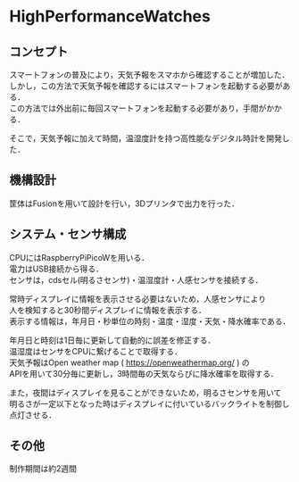 # HighPerformanceWatches

## コンセプト
スマートフォンの普及により，天気予報をスマホから確認することが増加した．  
しかし，この方法で天気予報を確認するにはスマートフォンを起動する必要がある．  
この方法では外出前に毎回スマートフォンを起動する必要があり，手間がかかる．  

そこで，天気予報に加えて時間，温湿度計を持つ高性能なデジタル時計を開発した．  

## 機構設計
筐体はFusionを用いて設計を行い，3Dプリンタで出力を行った．  

## システム・センサ構成
CPUにはRaspberryPiPicoWを用いる．  
電力はUSB接続から得る．  
センサは，cdsセル(明るさセンサ)・温湿度計・人感センサを接続する．

常時ディスプレイに情報を表示させる必要はないため，人感センサにより  
人を検知すると30秒間ディスプレイに情報を表示する．  
表示する情報は，年月日・秒単位の時刻・温度・湿度・天気・降水確率である．  

年月日と時刻は1日毎に更新して自動的に誤差を修正する．  
温湿度はセンサをCPUに繋げることで取得する．  
天気予報はOpen weather map ( https://openweathermap.org/ ) の  
APIを用いて30分毎に更新し，3時間毎の天気ならびに降水確率を取得する．  

また，夜間はディスプレイを見ることができないため，明るさセンサを用いて   
明るさが一定以下となった時はディスプレイに付いているバックライトを制御し点灯させる．  

## その他
制作期間は約2週間
